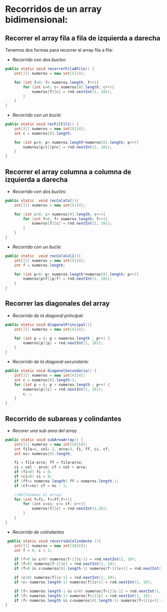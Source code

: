 # **Recorridos de un array bidimensional:**

## **Recorrer el array fila a fila de izquierda a darecha**
Tenemos dos formas para recorrer el array fila a fila:
* *Recorrido con dos bucles:*
```java
public static void recorrerFilaAFila() {
    int[][] numeros = new int[5][4];

    for (int f=0; f< numeros.length; f++){
        for (int c=0; c< numeros[0].length; c++){
            numeros[f][c] = rnd.nextInt(1, 101);
        }
    }
}
```
* *Recorrido con un bucle:*
```java
public static void recFilFil1() {
    int[][] numeros = new int[5][4];
    int c = numeros[0].length;

    for (int p=0; p< numeros.length*numeros[0].length; p++){
        numeros[p/c][p%c] = rnd.nextInt(1, 101);
    }
}
```
## **Recorrer el array columna a columna de izquierda a darecha**
* *Recorrido con dos bucles:*
```java
public static  void recColxCol(){
    int[][] numeros = new int[5][4];

    for (int c=0; c< numeros[0].length; c++){
        for (int f=0; f< numeros.length; f++){
            numeros[f][c] = rnd.nextInt(1, 101);
        }
    }
}
```
* *Recorrido con un bucle:*
```java
public static  void recColxCol1(){
    int[][] numeros = new int[5][4];
    int f = numeros.length;

    for (int p=0; p< numeros.length*numeros[0].length; p++){
        numeros[p%f][p/f] = rnd.nextInt(1, 101);
    }
}
```
## **Recorrer las diagonales del array**
* *Recorrido de la diagonal principal:*
```java
public static void diagonalPrincipal(){
    int[][] numeros = new int[4][4];

    for (int p = 0; p < numeros.length ; p++) {
        numeros[p][p] = rnd.nextInt(1, 101);
    }
}
```
* *Recorrido de la diagonal secundaria:*
```java
public static void diagonalSecundaria() {
    int[][] numeros = new int[4][4];
    int c = numeros[0].length-1;
    for (int p = 0; p < numeros.length ; p++) {
        numeros[p][c] = rnd.nextInt(1, 101);
        c--;
    }
}
```
## **Recorrido de subareas y colindantes**
* *Recorer una sub area del array*
```java
public static void subAreaArray() {
    int[][] numeros = new int[10][8];
    int fila=4, col= 5, arco=3, fi, ff, ci, cf;
    int nc= numeros[0].length;

    fi = fila-arco; ff = fila+arco;
    ci = col - arco; cf = col + arco;
    if (fi<0) fi = 0;
    if (ci<0) ci = 0;
    if (ff>= numeros.length) ff = numeros.length-1;
    if (cf>=nc) cf = nc - 1;

    //Rellenamos el array:
    for (int f=fi; f<=ff;f++){
        for (int c=ci; c<= cf; c++){
            numeros[f][c] = rnd.nextInt(1,10);
        }
    }
}
```
* *Recorrido de colindantes*
```java
 public static void recorridoColindante (){
    int[][] numeros = new int[10][8];
    int f = 0, c = 1;

    if (f>0 && c>0) numeros[f-1][c-1] = rnd.nextInt(1, 10);
    if (f>0) numeros[f-1][c] = rnd.nextInt(1, 10);
    if (f>0 && c<numeros[0].length-1) numeros[f-1][c+1] = rnd.nextInt(1, 10);

    if (c>0) numeros[f][c-1] = rnd.nextInt(1, 10);
    if (c< numeros.length-1) numeros[f][c+1] = rnd.nextInt(1, 10);

    if (f< numeros.length-1 && c>0) numeros[f+1][c-1] = rnd.nextInt(1, 10);
    if (f< numeros.length-1) numeros[f+1][c] = rnd.nextInt(1, 10);
    if (f< numeros.length && c<numeros[0].length-1) numeros[f+1][c+1] = rnd.nextInt(1, 10);
}
```
